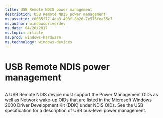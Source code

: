```yaml
---
title: USB Remote NDIS power management
description: USB Remote NDIS power management
ms.assetid: c0035f77-4ea3-493f-8b26-7e576fea55c7
ms.author: windowsdriverdev
ms.date: 04/20/2017
ms.topic: article
ms.prod: windows-hardware
ms.technology: windows-devices
---
```


# USB Remote NDIS power management


## <a href="" id="ddk-power-management-ng"></a>


A USB Remote NDIS device must support the Power Management OIDs as well as Network wake-up OIDs that are listed in the Microsoft Windows 2000 Driver Development Kit (DDK) under NDIS OIDs. See the USB specification for a description of USB bus-level power management.

 

 





